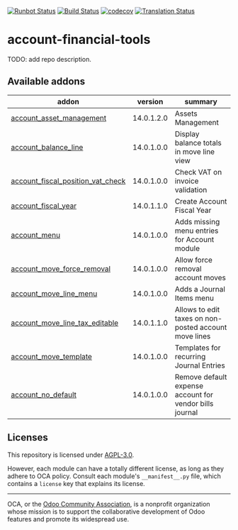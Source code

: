 [![Runbot Status](https://runbot.odoo-community.org/runbot/badge/flat/92/14.0.svg)](https://runbot.odoo-community.org/runbot/repo/github-com-oca-account-financial-tools-92)
[![Build Status](https://travis-ci.com/OCA/account-financial-tools.svg?branch=14.0)](https://travis-ci.com/OCA/account-financial-tools)
[![codecov](https://codecov.io/gh/OCA/account-financial-tools/branch/14.0/graph/badge.svg)](https://codecov.io/gh/OCA/account-financial-tools)
[![Translation Status](https://translation.odoo-community.org/widgets/account-financial-tools-14-0/-/svg-badge.svg)](https://translation.odoo-community.org/engage/account-financial-tools-14-0/?utm_source=widget)

<!-- /!\ do not modify above this line -->

# account-financial-tools

TODO: add repo description.

<!-- /!\ do not modify below this line -->

<!-- prettier-ignore-start -->

[//]: # (addons)

Available addons
----------------
addon | version | summary
--- | --- | ---
[account_asset_management](account_asset_management/) | 14.0.1.2.0 | Assets Management
[account_balance_line](account_balance_line/) | 14.0.1.0.0 | Display balance totals in move line view
[account_fiscal_position_vat_check](account_fiscal_position_vat_check/) | 14.0.1.0.0 | Check VAT on invoice validation
[account_fiscal_year](account_fiscal_year/) | 14.0.1.1.0 | Create Account Fiscal Year
[account_menu](account_menu/) | 14.0.1.0.0 | Adds missing menu entries for Account module
[account_move_force_removal](account_move_force_removal/) | 14.0.1.0.0 | Allow force removal account moves
[account_move_line_menu](account_move_line_menu/) | 14.0.1.0.0 | Adds a Journal Items menu
[account_move_line_tax_editable](account_move_line_tax_editable/) | 14.0.1.1.0 | Allows to edit taxes on non-posted account move lines
[account_move_template](account_move_template/) | 14.0.1.0.0 | Templates for recurring Journal Entries
[account_no_default](account_no_default/) | 14.0.1.0.0 | Remove default expense account for vendor bills journal

[//]: # (end addons)

<!-- prettier-ignore-end -->

## Licenses

This repository is licensed under [AGPL-3.0](LICENSE).

However, each module can have a totally different license, as long as they adhere to OCA
policy. Consult each module's `__manifest__.py` file, which contains a `license` key
that explains its license.

----

OCA, or the [Odoo Community Association](http://odoo-community.org/), is a nonprofit
organization whose mission is to support the collaborative development of Odoo features
and promote its widespread use.
